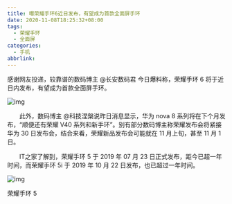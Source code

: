 ```yaml
---
title: 曝荣耀手环6近日发布，有望成为首款全面屏手环
date: 2020-11-08T18:25:32+08:00
tags:
  - 荣耀手环
  - 全面屏
categories:
  - 手机
abbrlink:
---
```


感谢网友投递，较靠谱的数码博主 @长安数码君 今日爆料称，荣耀手环 6 将于近日内发布，有望成为首款全面屏手环。

![img](https://cdn.jsdelivr.net/gh/yakeing/Documentation@main/Hexo/images/f5c9-kcaeqzx4284373.jpg)

　　此外，数码博主 @科技涅槃说昨日消息显示，华为 nova 8 系列将在下个月发布，“顺便还有荣耀 V40 系列和新手环”。别有部分数码博主称荣耀发布会将紧接华为 30 日发布会，结合来看，荣耀新品发布会可能就在 11 月上旬，甚至 11 月 1 日。

　　IT之家了解到，荣耀手环 5 于 2019 年 07 月 23 日正式发布，距今已超一年时间，而荣耀手环 5i 于 2019 年 10 月 22 日发布，也已超过一年时间。

![img](https://cdn.jsdelivr.net/gh/yakeing/Documentation@main/Hexo/images/658b-kcaeqzx4284374.jpg)

 荣耀手环 5